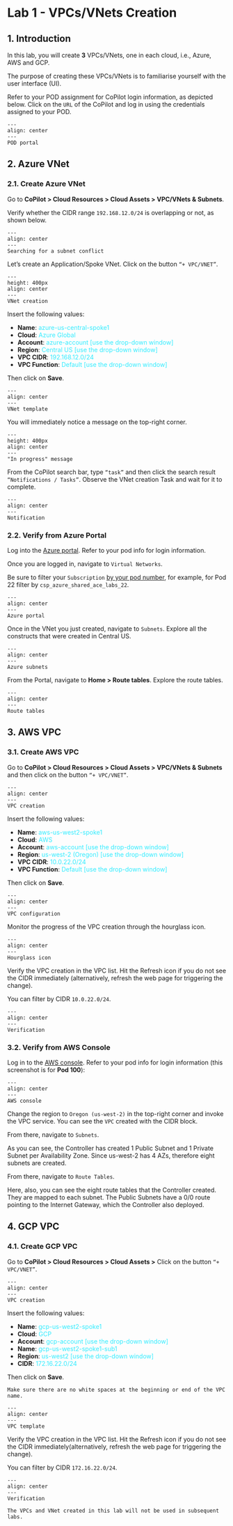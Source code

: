 # Lab 1 - VPCs/VNets Creation

## 1. Introduction

In this lab, you will create **3** VPCs/VNets, one in each cloud, i.e., Azure, AWS and GCP. 

The purpose of creating these VPCs/VNets is to familiarise yourself with the user interface (UI).

Refer to your POD assignment for CoPilot login information, as depicted below. Click on the `URL` of the CoPilot and log in using the credentials assigned to your POD.

```{figure} images/lab1-portal.png
---
align: center
---
POD portal
```

## 2. Azure VNet
### 2.1. Create Azure VNet

Go to **CoPilot > Cloud Resources > Cloud Assets > VPC/VNets & Subnets**.

Verify whether the CIDR range `192.168.12.0/24` is overlapping or not, as shown below.

```{figure} images/lab1-vnet1.png
---
align: center
---
Searching for a subnet conflict
```

Let’s create an Application/Spoke VNet. Click on the button `“+ VPC/VNET”`.

```{figure} images/lab1-vnet2.png
---
height: 400px
align: center
---
VNet creation
```

Insert the following values:

 - **Name**: <span style='color:#33ECFF'>azure-us-central-spoke1</span>
 - **Cloud**: <span style='color:#33ECFF'>Azure Global</span>
 - **Account**: <span style='color:#33ECFF'>azure-account [use the drop-down window]</span>
 - **Region**: <span style='color:#33ECFF'>Central US [use the drop-down window]</span>
 - **VPC CIDR**: <span style='color:#33ECFF'>192.168.12.0/24</span>
 - **VPC Function**: <span style='color:#33ECFF'>Default [use the drop-down window]</span>

Then click on **Save**.

```{figure} images/lab1-vnet3.png
---
align: center
---
VNet template
```

You will immediately notice a message on the top-right corner.

```{figure} images/lab1-vnet4.png
---
height: 400px
align: center
---
"In progress" message
```

From the CoPilot search bar, type `“task”` and then click the search result `“Notifications / Tasks”`. Observe the VNet creation Task and wait for it to complete.

```{figure} images/lab1-vnet5.png
---
align: center
---
Notification
```

### 2.2. Verify from Azure Portal

Log into the <a href="https://portal.azure.com/#home" target="_blank">Azure portal</a>. Refer to your pod info for login information.

Once you are logged in, navigate to `Virtual Networks`.

Be sure to filter your `Subscription` <ins>by your pod number</ins>, for example, for Pod 22 filter by `csp_azure_shared_ace_labs_22`.

```{figure} images/lab1-vnet6.png
---
align: center
---
Azure portal
```

Once in the VNet you just created, navigate to `Subnets`. Explore all the constructs that were created in Central US.

```{figure} images/lab1-vnet7.png
---
align: center
---
Azure subnets
```

From the Portal, navigate to **Home > Route tables**. Explore the route tables.

```{figure} images/lab1-vnet8.png
---
align: center
---
Route tables
```

## 3. AWS VPC

### 3.1. Create AWS VPC

Go to **CoPilot > Cloud Resources > Cloud Assets > VPC/VNets & Subnets** and then click on the button `“+ VPC/VNET”`.

```{figure} images/lab1-vpc1.png
---
align: center
---
VPC creation
```

Insert the following values:

 - **Name**: <span style='color:#33ECFF'>aws-us-west2-spoke1</span>
 - **Cloud**: <span style='color:#33ECFF'>AWS</span>
 - **Account**: <span style='color:#33ECFF'>aws-account [use the drop-down window]</span>
 - **Region**: <span style='color:#33ECFF'>us-west-2 (Oregon) [use the drop-down window]</span>
 - **VPC CIDR**: <span style='color:#33ECFF'>10.0.22.0/24</span>
 - **VPC Function**: <span style='color:#33ECFF'>Default [use the drop-down window]</span>

Then click on **Save**.

```{figure} images/lab1-vpc2.png
---
align: center
---
VPC configuration
```

Monitor the progress of the VPC creation through the hourglass icon.

```{figure} images/lab1-vpc3.png
---
align: center
---
Hourglass icon
```

Verify the VPC creation in the VPC list. Hit the Refresh icon if you do not see the CIDR immediately (alternatively, refresh the web page for triggering the change).

You can filter by CIDR `10.0.22.0/24`.

```{figure} images/lab1-vpc4.png
---
align: center
---
Verification
```

### 3.2. Verify from AWS Console

Log in to the <a href="https://aws.amazon.com/console/" target="_blank">AWS console</a>. Refer to your pod info for login information (this screenshot is for **Pod 100**):

```{figure} images/lab1-vpc5.png
---
align: center
---
AWS console
```

Change the region to `Oregon (us-west-2)` in the top-right corner and invoke the VPC service. You can see the `VPC` created with the CIDR block.

From there, navigate to `Subnets`.

As you can see, the Controller has created 1 Public Subnet and 1 Private Subnet per Availability Zone. Since us-west-2 has 4 AZs, therefore eight subnets are created.

From there, navigate to `Route Tables`.

Here, also, you can see the eight route tables that the Controller created. They are mapped to each subnet. The Public Subnets have a 0/0 route pointing to the Internet Gateway, which the Controller also deployed.

## 4. GCP VPC

### 4.1. Create GCP VPC

Go to **CoPilot > Cloud Resources > Cloud Assets >** Click on the button `“+ VPC/VNET”`.

```{figure} images/lab1-gcp1.png
---
align: center
---
VPC creation
```

Insert the following values:

 - **Name**: <span style='color:#33ECFF'>gcp-us-west2-spoke1</span>
 - **Cloud**: <span style='color:#33ECFF'>GCP</span>
 - **Account**: <span style='color:#33ECFF'>gcp-account [use the drop-down window]</span>
 - **Name**: <span style='color:#33ECFF'>gcp-us-west2-spoke1-sub1</span>
 - **Region**: <span style='color:#33ECFF'>us-west2 [use the drop-down window]</span>
 - **CIDR**: <span style='color:#33ECFF'>172.16.22.0/24</span>

Then click on **Save**.

```{note}
Make sure there are no white spaces at the beginning or end of the VPC name.
```

```{figure} images/lab1-gcp2.png
---
align: center
---
VPC template
```

Verify the VPC creation in the VPC list. Hit the Refresh icon if you do not see the CIDR immediately(alternatively, refresh the web page for triggering the change).

You can filter by CIDR `172.16.22.0/24`.

```{figure} images/lab1-gcp3.png
---
align: center
---
Verification
```

```{note}
The VPCs and VNet created in this lab will not be used in subsequent labs.
```